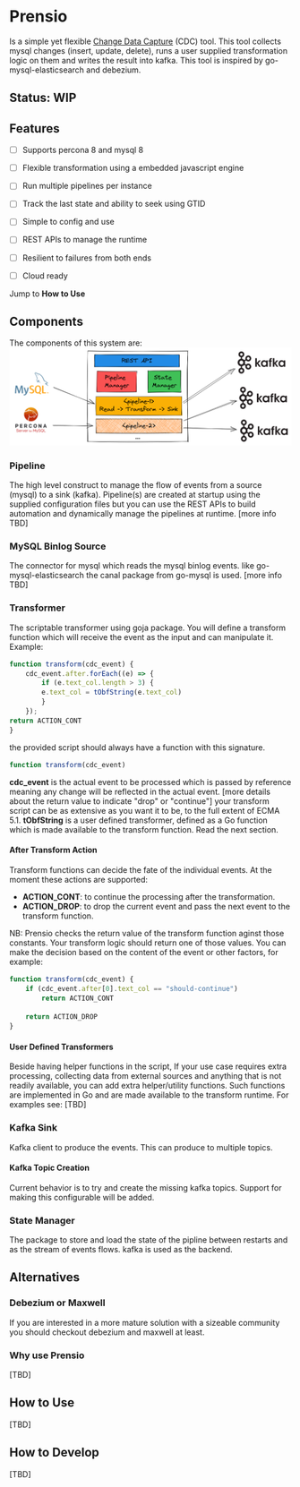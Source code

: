 
# Prensio
Is a simple yet flexible [Change Data Capture](https://en.wikipedia.org/wiki/Change_data_capture) (CDC) tool. This tool collects mysql changes (insert, update, delete), runs a user supplied transformation logic on them and writes the result into kafka. This tool is inspired by go-mysql-elasticsearch and debezium.

## Status: WIP

## Features
 - [ ] Supports percona 8 and mysql 8
 - [ ] Flexible transformation using a embedded javascript engine
 - [ ] Run multiple pipelines per instance
 - [ ] Track the last state and ability to seek using GTID
 - [ ] Simple to config and use
 - [ ] REST APIs to manage the runtime
 - [ ] Resilient to failures from both ends
 - [ ] Cloud ready


  Jump to **How to Use**

## Components
The components of this system are:
![Components](/docs/prensio-components.png?raw=true "Components")

### Pipeline
The high level construct to manage the flow of events from a source (mysql) to a sink (kafka). Pipeline(s) are created at startup using the supplied configuration files but you can use the REST APIs to build automation and dynamically manage the pipelines at runtime.
[more info TBD]

### MySQL Binlog Source
The connector for mysql which reads the mysql binlog events. like go-mysql-elasticsearch the canal package from go-mysql is used.
[more info TBD]

### Transformer
The scriptable transformer using goja package. You will define a transform function which will receive the event as the input and can manipulate it. Example:
```javascript
function transform(cdc_event) {
	cdc_event.after.forEach((e) => {
		if (e.text_col.length > 3) {
		e.text_col = tObfString(e.text_col)
		}
	});
return ACTION_CONT
}
```
the provided script should always have a function with this signature.
```javascript
function transform(cdc_event)
```
**cdc_event** is the actual event to be processed which is passed by reference meaning any change will be reflected in the actual event.
[more details about the return value to indicate "drop" or "continue"]
your transform script can be as extensive as you want it to be, to the full extent of ECMA 5.1.
**tObfString** is a user defined transformer, defined as a Go function which is made available to the transform function. Read the next section.
#### After Transform Action
Transform functions can decide the fate of the individual events. At the moment these actions are supported:
- **ACTION_CONT**: to continue the processing after the transformation.
- **ACTION_DROP**: to drop the current event and pass the next event to the transform function.

NB: Prensio checks the return value of the transform function aginst those constants. Your transform logic should return one of those values.
You can make the decision based on the content of the event or other factors, for example:
```javascript
function transform(cdc_event) {
    if (cdc_event.after[0].text_col == "should-continue")
        return ACTION_CONT

    return ACTION_DROP
}
```

#### User Defined Transformers
Beside having helper functions in the script, If your use case requires extra processing, collecting data from external sources and anything that is not readily available, you can add extra helper/utility functions. Such functions are implemented in Go and are made available to the transform runtime.
For examples see: [TBD]

### Kafka Sink
Kafka client to produce the events. This can produce to multiple topics.
#### Kafka Topic Creation
Current behavior is to try and create the missing kafka topics. Support for making this configurable will be added.

### State Manager
The package to store and load the state of the pipline between restarts and as the stream of events flows. kafka is used as the backend.



## Alternatives
### Debezium or Maxwell
If you are interested in a more mature solution with a sizeable community you should checkout debezium and maxwell at least.


### Why use Prensio
[TBD]
  

## How to Use
[TBD]

## How to Develop
[TBD]

